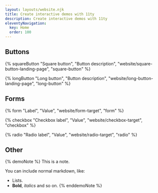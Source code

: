 ```yaml
---
layout: layouts/website.njk
title: Create interactive demos with 11ty
description: Create interactive demos with 11ty
eleventyNavigation:
  key: Home
  order: 100
---
```


## Buttons

{% squareButton "Square button", "Button description", "website/square-button-landing-page", "square-button" %}

{% longButton "Long button", "Button description", "website/long-button-landing-page", "long-button" %}

## Forms

{% form "Label", "Value", "website/form-target", "form" %}

{% checkbox "Checkbox label", "Value", "website/checkbox-target", "checkbox" %}

{% radio "Radio label", "Value", "website/radio-target", "radio" %}

## Other

{% demoNote %}
This is a note.

You can include normal markdown, like:

* Lists.
* **Bold**, _italics_ and so on.
{% enddemoNote %}